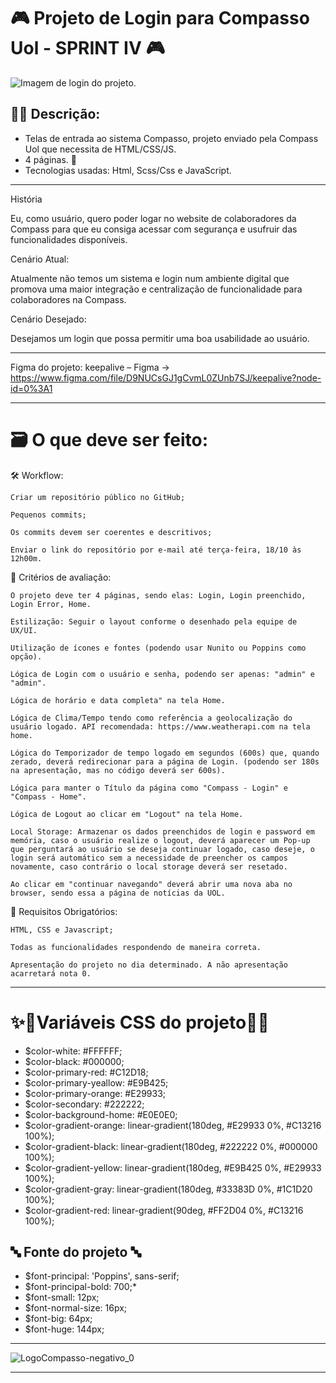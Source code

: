 # 🎮 Projeto de Login para Compasso Uol - **SPRINT IV** 🎮
![Imagem de login do projeto.](https://user-images.githubusercontent.com/100351576/195411306-a2e7c079-d01f-4329-8ba7-7b2940610b41.jpg)
## 👩‍💻 Descrição:
- Telas de entrada ao sistema Compasso, projeto enviado pela Compass Uol que necessita de HTML/CSS/JS.
- 4 páginas. 📃
- Tecnologias usadas: Html, Scss/Css e JavaScript.
***
História

Eu, como usuário, quero poder logar no website de colaboradores da Compass para que eu consiga acessar com segurança e usufruir das funcionalidades disponíveis.

 

Cenário Atual:

Atualmente não temos um sistema e login num ambiente digital que promova uma maior integração e centralização de funcionalidade para colaboradores na Compass.⠀⠀⠀

 

Cenário Desejado:

Desejamos um login que possa permitir uma boa usabilidade ao usuário.
***
Figma do projeto: keepalive – Figma -> https://www.figma.com/file/D9NUCsGJ1gCvmL0ZUnb7SJ/keepalive?node-id=0%3A1

***
# 🗃️ O que deve ser feito: 

🛠 Workflow:

    Criar um repositório público no GitHub;
 
    Pequenos commits;

    Os commits devem ser coerentes e descritivos;

    Enviar o link do repositório por e-mail até terça-feira, 18/10 às 12h00m.

 

👀 Critérios de avaliação:

 
    O projeto deve ter 4 páginas, sendo elas: Login, Login preenchido, Login Error, Home.

    Estilização: Seguir o layout conforme o desenhado pela equipe de UX/UI.

    Utilização de ícones e fontes (podendo usar Nunito ou Poppins como opção).

    Lógica de Login com o usuário e senha, podendo ser apenas: "admin" e "admin".
 
    Lógica de horário e data completa" na tela Home.
 
    Lógica de Clima/Tempo tendo como referência a geolocalização do usuário logado. API recomendada: https://www.weatherapi.com na tela home.
 
    Lógica do Temporizador de tempo logado em segundos (600s) que, quando zerado, deverá redirecionar para a página de Login. (podendo ser 180s na apresentação, mas no código deverá ser 600s).
 
    Lógica para manter o Título da página como "Compass - Login" e "Compass - Home".

    Lógica de Logout ao clicar em "Logout" na tela Home.
    
    Local Storage: Armazenar os dados preenchidos de login e password em memória, caso o usuário realize o logout, deverá aparecer um Pop-up que perguntará ao usuário se deseja continuar logado, caso deseje, o login será automático sem a necessidade de preencher os campos novamente, caso contrário o local storage deverá ser resetado.

    Ao clicar em "continuar navegando" deverá abrir uma nova aba no browser, sendo essa a página de notícias da UOL.

 
 
🔑 Requisitos Obrigatórios: 

    HTML, CSS e Javascript; 
 
    Todas as funcionalidades respondendo de maneira correta.

    Apresentação do projeto no dia determinado. A não apresentação acarretará nota 0.

 
 ***
# ✨🌈Variáveis CSS do projeto🌈✨
- $color-white: #FFFFFF;
- $color-black: #000000;
- $color-primary-red: #C12D18;
- $color-primary-yeallow: #E9B425;
- $color-primary-orange: #E29933;
- $color-secondary: #222222;
- $color-background-home: #E0E0E0;
- $color-gradient-orange: linear-gradient(180deg, #E29933 0%, #C13216 100%);
- $color-gradient-black: linear-gradient(180deg, #222222 0%, #000000 100%);
- $color-gradient-yellow: linear-gradient(180deg, #E9B425 0%, #E29933 100%);
- $color-gradient-gray: linear-gradient(180deg, #33383D 0%, #1C1D20 100%);
- $color-gradient-red:  linear-gradient(90deg, #FF2D04 0%, #C13216 100%);

## 🔤 Fonte do projeto 🔤 
- $font-principal: 'Poppins', sans-serif;
- $font-principal-bold: 700;*
- $font-small: 12px;
- $font-normal-size: 16px;
- $font-big: 64px;
- $font-huge: 144px;
***
![LogoCompasso-negativo_0](https://user-images.githubusercontent.com/100351576/195417178-b380b5d4-7f51-4f80-b2ce-e9e2af393082.png)
***

 



